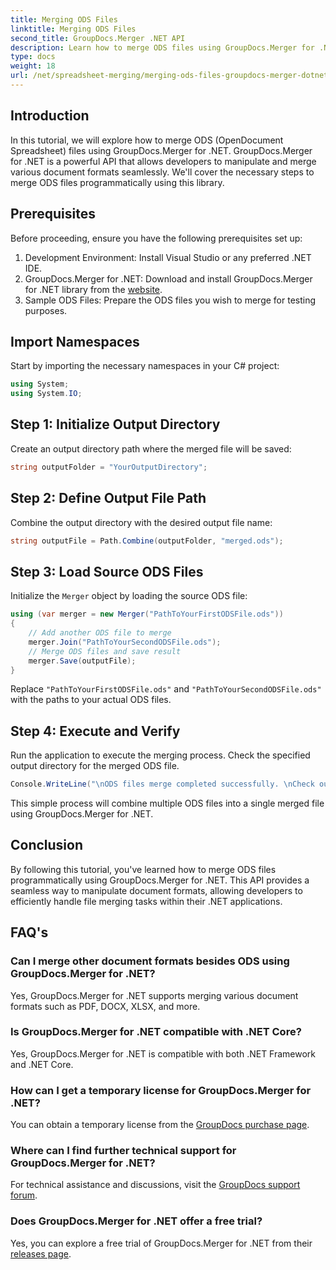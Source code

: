 ```yaml
---
title: Merging ODS Files
linktitle: Merging ODS Files
second_title: GroupDocs.Merger .NET API
description: Learn how to merge ODS files using GroupDocs.Merger for .NET effortlessly. Follow our step-by-step guide for seamless document manipulation.
type: docs
weight: 18
url: /net/spreadsheet-merging/merging-ods-files-groupdocs-merger-dotnet/
---
```

## Introduction
In this tutorial, we will explore how to merge ODS (OpenDocument Spreadsheet) files using GroupDocs.Merger for .NET. GroupDocs.Merger for .NET is a powerful API that allows developers to manipulate and merge various document formats seamlessly. We'll cover the necessary steps to merge ODS files programmatically using this library.
## Prerequisites
Before proceeding, ensure you have the following prerequisites set up:
1. Development Environment: Install Visual Studio or any preferred .NET IDE.
2. GroupDocs.Merger for .NET: Download and install GroupDocs.Merger for .NET library from the [website](https://releases.groupdocs.com/merger/net/).
3. Sample ODS Files: Prepare the ODS files you wish to merge for testing purposes.

## Import Namespaces
Start by importing the necessary namespaces in your C# project:
```csharp
using System;
using System.IO;
```
## Step 1: Initialize Output Directory
Create an output directory path where the merged file will be saved:
```csharp
string outputFolder = "YourOutputDirectory";
```
## Step 2: Define Output File Path
Combine the output directory with the desired output file name:
```csharp
string outputFile = Path.Combine(outputFolder, "merged.ods");
```
## Step 3: Load Source ODS Files
Initialize the `Merger` object by loading the source ODS file:
```csharp
using (var merger = new Merger("PathToYourFirstODSFile.ods"))
{
    // Add another ODS file to merge
    merger.Join("PathToYourSecondODSFile.ods");
    // Merge ODS files and save result
    merger.Save(outputFile);
}
```
Replace `"PathToYourFirstODSFile.ods"` and `"PathToYourSecondODSFile.ods"` with the paths to your actual ODS files.
## Step 4: Execute and Verify
Run the application to execute the merging process. Check the specified output directory for the merged ODS file.
```csharp
Console.WriteLine("\nODS files merge completed successfully. \nCheck output in {0}", outputFolder);
```
This simple process will combine multiple ODS files into a single merged file using GroupDocs.Merger for .NET.

## Conclusion
By following this tutorial, you've learned how to merge ODS files programmatically using GroupDocs.Merger for .NET. This API provides a seamless way to manipulate document formats, allowing developers to efficiently handle file merging tasks within their .NET applications.

## FAQ's
### Can I merge other document formats besides ODS using GroupDocs.Merger for .NET?
Yes, GroupDocs.Merger for .NET supports merging various document formats such as PDF, DOCX, XLSX, and more.
### Is GroupDocs.Merger for .NET compatible with .NET Core?
Yes, GroupDocs.Merger for .NET is compatible with both .NET Framework and .NET Core.
### How can I get a temporary license for GroupDocs.Merger for .NET?
You can obtain a temporary license from the [GroupDocs purchase page](https://purchase.groupdocs.com/temporary-license/).
### Where can I find further technical support for GroupDocs.Merger for .NET?
For technical assistance and discussions, visit the [GroupDocs support forum](https://forum.groupdocs.com/c/merger/32).
### Does GroupDocs.Merger for .NET offer a free trial?
Yes, you can explore a free trial of GroupDocs.Merger for .NET from their [releases page](https://releases.groupdocs.com/).

